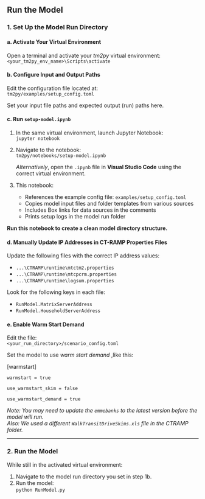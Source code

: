 
## Run the Model

### 1. **Set Up the Model Run Directory**

#### a. **Activate Your Virtual Environment**

Open a terminal and activate your *tm2py* virtual environment:  
`<your_tm2py_env_name>\Scripts\activate`

#### b. **Configure Input and Output Paths**

Edit the configuration file located at:  
`tm2py/examples/setup_config.toml`

Set your input file paths and expected output (run) paths here.

#### c. **Run `setup-model.ipynb`**

1. In the same virtual environment, launch Jupyter Notebook:  
   `jupyter notebook`

2. Navigate to the notebook:  
   `tm2py/notebooks/setup-model.ipynb`

   *Alternatively*, open the `.ipynb` file in **Visual Studio Code** using the correct virtual environment.

3. This notebook:
   - References the example config file: `examples/setup_config.toml`
   - Copies model input files and folder templates from various sources
   - Includes Box links for data sources in the comments
   - Prints setup logs in the model run folder

**Run this notebook to create a clean model directory structure.**

#### d. **Manually Update IP Addresses in CT-RAMP Properties Files**

Update the following files with the correct IP address values:

- `...\CTRAMP\runtime\mtctm2.properties`  
- `...\CTRAMP\runtime\mtcpcrm.properties`  
- `...\CTRAMP\runtime\logsum.properties`

Look for the following keys in each file:

- `RunModel.MatrixServerAddress`
- `RunModel.HouseholdServerAddress`

#### e. **Enable Warm Start Demand**

Edit the file:  
`<your_run_directory>/scenario_config.toml`

Set the model to use *warm start demand* ,like this:


[warmstart]

    warmstart = true

    use_warmstart_skim = false

    use_warmstart_demand = true

*Note: You may need to update the `emmebanks` to the latest version before the model will run.*  
*Also: We used a different `WalkTransitDriveSkims.xls` file in the CTRAMP folder.*

---

### 2. **Run the Model**

While still in the activated virtual environment:

1. Navigate to the model run directory you set in step 1b.  
2. Run the model:  
   `python RunModel.py`